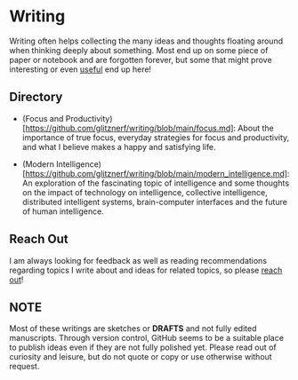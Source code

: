 # Writing

Writing often helps collecting the many ideas and thoughts floating around when thinking deeply about something. Most end up on some piece of paper or notebook and are forgotten forever, but some that might prove interesting or even [useful](http://www.paulgraham.com/useful.html) end up here!

## Directory

- (Focus and Productivity)[https://github.com/glitznerf/writing/blob/main/focus.md]: About the importance of true focus, everyday strategies for focus and productivity, and what I believe makes a happy and satisfying life.  

- (Modern Intelligence)[https://github.com/glitznerf/writing/blob/main/modern_intelligence.md]: An exploration of the fascinating topic of intelligence and some thoughts on the impact of technology on intelligence, collective intelligence, distributed intelligent systems, brain-computer interfaces and the future of human intelligence.

## Reach Out

I am always looking for feedback as well as reading recommendations regarding topics I write about and ideas for related topics, so please [reach out](mailto:glitznerf@gmail.com)!

## NOTE

Most of these writings are sketches or **DRAFTS** and not fully edited manuscripts. Through version control, GitHub seems to be a suitable place to publish ideas even if they are not fully polished yet. Please read out of curiosity and leisure, but do not quote or copy or use otherwise without request.
